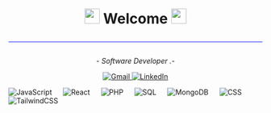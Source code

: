<!-- Encabezado principal -->
<h1 align="center">
 <img src="https://media.giphy.com/media/iY8CRBdQXODJSCERIr/giphy.gif" width="30px"> Welcome <img src="https://media.giphy.com/media/iY8CRBdQXODJSCERIr/giphy.gif" width="30px">
<hr style="height:2px;border-width:1;border-radius: 5px;color:gray;background-color:#8080ff">
</h1>
<!-- Descripción breve -->
  <p align="center">- <i>Software Developer .-</i></p>  
</p>
<!-- Medios de Comunicación -->
<div align="center" id="badges">
 <a href="mailto:facuaguilarm@gmail.com" target="_blank">
  <img src="https://img.shields.io/badge/Gmail-D14836?style=for-the-badge&logo=gmail&logoColor=white" alt="Gmail">
</a>
<a href="https://www.linkedin.com/in/facundo-aguilar-014265261/" target="_blank">
  <img src="https://img.shields.io/badge/LinkedIn-0077B5?style=for-the-badge&logo=linkedin&logoColor=white" alt="LinkedIn">
</a>
</p>
</div>

<p align="left">
  <a> 
    <img alt="JavaScript" src="https://img.shields.io/badge/JavaScript%20-%23F7DF1E.svg?logo=javascript&logoColor=black">
  </a> 
  &emsp;
  <a> 
    <img alt="React" src="https://img.shields.io/badge/React%20-%2361DAFB.svg?logo=react&logoColor=black">
  </a> 
  &emsp;
  <a> 
     <img alt="PHP" src="https://img.shields.io/badge/PHP%20-%23777BB4.svg?logo=php&logoColor=white">
   </a>
  &emsp;
  <a> 
    <img alt="SQL" src="https://img.shields.io/badge/SQL%20-%2300758F.svg?logo=sqlite&logoColor=white">
  </a>
  &emsp;
   <a>
    <img alt="MongoDB" src="https://img.shields.io/badge/MongoDB%20-%2347A248.svg?logo=mongodb&logoColor=white">
  </a>
  &emsp;
  <a>
    <img alt="CSS" src="https://img.shields.io/badge/CSS%20-%231572B6.svg?logo=css3&logoColor=white"/>
  </a>
  &emsp;
  <a>
    <img alt="TailwindCSS" src="https://img.shields.io/badge/TailwindCSS%20-%2306B6D4.svg?logo=tailwindcss&logoColor=white"/>
  </a>
</p>







